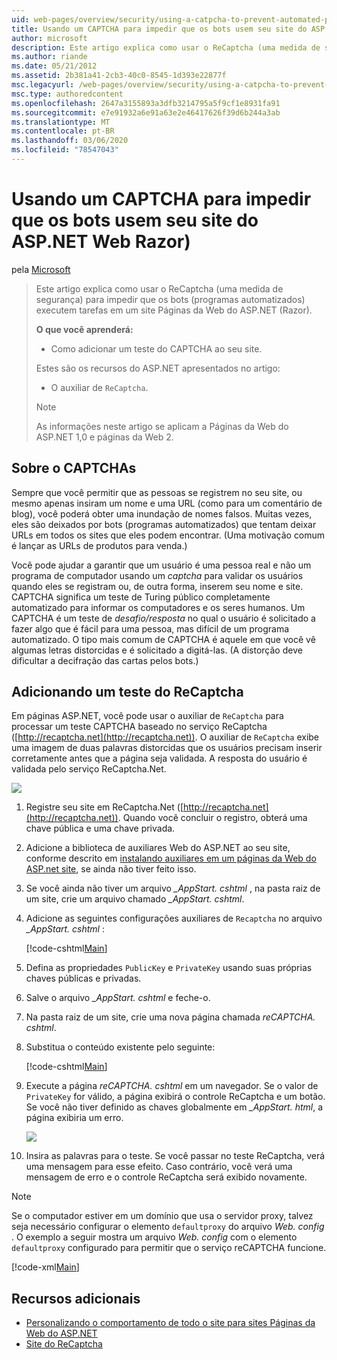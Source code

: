 ```yaml
---
uid: web-pages/overview/security/using-a-catpcha-to-prevent-automated-programs-bots-from-using-your-aspnet-web-site
title: Usando um CAPTCHA para impedir que os bots usem seu site do ASP.NET Web Razor) | Microsoft Docs
author: microsoft
description: Este artigo explica como usar o ReCaptcha (uma medida de segurança) para impedir que os bots (programas automatizados) executem tarefas em um Páginas da Web do ASP.NET (Razor)...
ms.author: riande
ms.date: 05/21/2012
ms.assetid: 2b381a41-2cb3-40c0-8545-1d393e22877f
msc.legacyurl: /web-pages/overview/security/using-a-catpcha-to-prevent-automated-programs-bots-from-using-your-aspnet-web-site
msc.type: authoredcontent
ms.openlocfilehash: 2647a3155893a3dfb3214795a5f9cf1e8931fa91
ms.sourcegitcommit: e7e91932a6e91a63e2e46417626f39d6b244a3ab
ms.translationtype: MT
ms.contentlocale: pt-BR
ms.lasthandoff: 03/06/2020
ms.locfileid: "78547043"
---
```

# <a name="using-a-captcha-to-prevent-bots-from-using-your-aspnet-web-razor-site"></a>Usando um CAPTCHA para impedir que os bots usem seu site do ASP.NET Web Razor)

pela [Microsoft](https://github.com/microsoft)

> Este artigo explica como usar o ReCaptcha (uma medida de segurança) para impedir que os bots (programas automatizados) executem tarefas em um site Páginas da Web do ASP.NET (Razor).
> 
> **O que você aprenderá:** 
> 
> - Como adicionar um teste do CAPTCHA ao seu site.
> 
> Estes são os recursos do ASP.NET apresentados no artigo:
> 
> - O auxiliar de `ReCaptcha`.
> 
> > [!NOTE]
> > As informações neste artigo se aplicam a Páginas da Web do ASP.NET 1,0 e páginas da Web 2.

## <a name="about-captchas"></a>Sobre o CAPTCHAs

Sempre que você permitir que as pessoas se registrem no seu site, ou mesmo apenas insiram um nome e uma URL (como para um comentário de blog), você poderá obter uma inundação de nomes falsos. Muitas vezes, eles são deixados por bots (programas automatizados) que tentam deixar URLs em todos os sites que eles podem encontrar. (Uma motivação comum é lançar as URLs de produtos para venda.)

Você pode ajudar a garantir que um usuário é uma pessoa real e não um programa de computador usando um *captcha* para validar os usuários quando eles se registram ou, de outra forma, inserem seu nome e site. CAPTCHA significa um teste de Turing público completamente automatizado para informar os computadores e os seres humanos. Um CAPTCHA é um teste de *desafio/resposta* no qual o usuário é solicitado a fazer algo que é fácil para uma pessoa, mas difícil de um programa automatizado. O tipo mais comum de CAPTCHA é aquele em que você vê algumas letras distorcidas e é solicitado a digitá-las. (A distorção deve dificultar a decifração das cartas pelos bots.)

## <a name="adding-a-recaptcha-test"></a>Adicionando um teste do ReCaptcha

Em páginas ASP.NET, você pode usar o auxiliar de `ReCaptcha` para processar um teste CAPTCHA baseado no serviço ReCaptcha ([http://recaptcha.net](http://recaptcha.net)). O auxiliar de `ReCaptcha` exibe uma imagem de duas palavras distorcidas que os usuários precisam inserir corretamente antes que a página seja validada. A resposta do usuário é validada pelo serviço ReCaptcha.Net.

![](using-a-catpcha-to-prevent-automated-programs-bots-from-using-your-aspnet-web-site/_static/image1.jpg)

1. Registre seu site em ReCaptcha.Net ([http://recaptcha.net](http://recaptcha.net)). Quando você concluir o registro, obterá uma chave pública e uma chave privada.
2. Adicione a biblioteca de auxiliares Web do ASP.NET ao seu site, conforme descrito em [instalando auxiliares em um páginas da Web do ASP.net site](https://go.microsoft.com/fwlink/?LinkId=252372), se ainda não tiver feito isso.
3. Se você ainda não tiver um arquivo *\_AppStart. cshtml* , na pasta raiz de um site, crie um arquivo chamado *\_AppStart. cshtml*.
4. Adicione as seguintes configurações auxiliares de `Recaptcha` no arquivo *\_AppStart. cshtml* : 

    [!code-cshtml[Main](using-a-catpcha-to-prevent-automated-programs-bots-from-using-your-aspnet-web-site/samples/sample1.cshtml?highlight=6-7)]
5. Defina as propriedades `PublicKey` e `PrivateKey` usando suas próprias chaves públicas e privadas.
6. Salve o arquivo *\_AppStart. cshtml* e feche-o.
7. Na pasta raiz de um site, crie uma nova página chamada *reCAPTCHA. cshtml*.
8. Substitua o conteúdo existente pelo seguinte: 

    [!code-cshtml[Main](using-a-catpcha-to-prevent-automated-programs-bots-from-using-your-aspnet-web-site/samples/sample2.cshtml)]
9. Execute a página *reCAPTCHA. cshtml* em um navegador. Se o valor de `PrivateKey` for válido, a página exibirá o controle ReCaptcha e um botão. Se você não tiver definido as chaves globalmente em *\_AppStart. html*, a página exibiria um erro. 

    ![](using-a-catpcha-to-prevent-automated-programs-bots-from-using-your-aspnet-web-site/_static/image1.png)
10. Insira as palavras para o teste. Se você passar no teste ReCaptcha, verá uma mensagem para esse efeito. Caso contrário, você verá uma mensagem de erro e o controle ReCaptcha será exibido novamente.

> [!NOTE]
> Se o computador estiver em um domínio que usa o servidor proxy, talvez seja necessário configurar o elemento `defaultproxy` do arquivo *Web. config* . O exemplo a seguir mostra um arquivo *Web. config* com o elemento `defaultproxy` configurado para permitir que o serviço reCAPTCHA funcione.
> 
> [!code-xml[Main](using-a-catpcha-to-prevent-automated-programs-bots-from-using-your-aspnet-web-site/samples/sample3.xml)]

<a id="Additional_Resources"></a>
## <a name="additional-resources"></a>Recursos adicionais

- [Personalizando o comportamento de todo o site para sites Páginas da Web do ASP.NET](https://go.microsoft.com/fwlink/?LinkId=202906)
- [Site do ReCaptcha](https://www.google.com/recaptcha)
